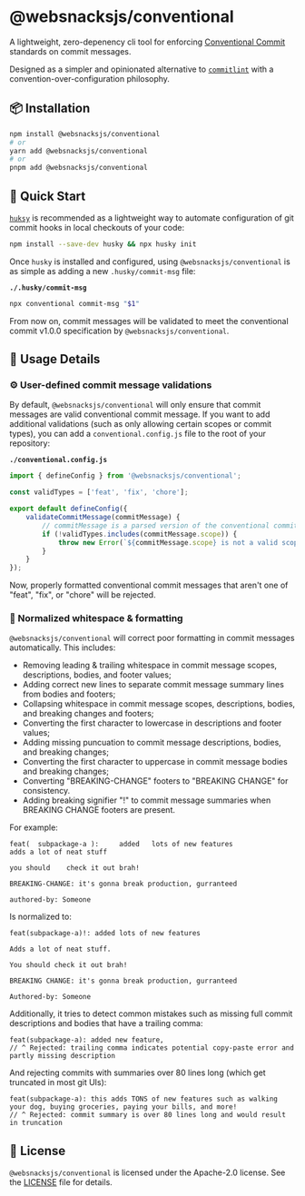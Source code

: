# @websnacksjs/conventional

A lightweight, zero-depenency cli tool for enforcing [Conventional Commit](https://www.conventionalcommits.org/en/v1.0.0/) standards on commit messages.

Designed as a simpler and opinionated alternative to [`commitlint`](https://commitlint.js.org/) with a convention-over-configuration philosophy.

## 📦 Installation

```bash
npm install @websnacksjs/conventional
# or
yarn add @websnacksjs/conventional
# or
pnpm add @websnacksjs/conventional
```

## 🚀 Quick Start

[`huksy`](https://typicode.github.io/husky/) is recommended as a lightweight way to automate configuration of git commit hooks in local checkouts of your code:

```bash
npm install --save-dev husky && npx husky init
```

Once `husky` is installed and configured, using `@websnacksjs/conventional` is as simple as adding a new `.husky/commit-msg` file:

**`./.husky/commit-msg`**

```bash
npx conventional commit-msg "$1"
```

From now on, commit messages will be validated to meet the conventional commit v1.0.0 specification by `@websnacksjs/conventional`.

## 📖 Usage Details

### ⚙️ User-defined commit message validations

By default, `@websnacksjs/conventional` will only ensure that commit messages are valid conventional commit message. If you want to add additional validations (such as only allowing certain scopes or commit types), you can add a `conventional.config.js` file to the root of your repository:

**`./conventional.config.js`**

```js
import { defineConfig } from '@websnacksjs/conventional';

const validTypes = ['feat', 'fix', 'chore'];

export default defineConfig({
    validateCommitMessage(commitMessage) {
        // commitMessage is a parsed version of the conventional commit message
        if (!validTypes.includes(commitMessage.scope)) {
            throw new Error(`${commitMessage.scope} is not a valid scope`)
        }
    }
});
```

Now, properly formatted conventional commit messages that aren't one of "feat", "fix", or "chore" will be rejected.

### 🧹 Normalized whitespace & formatting

`@websnacksjs/conventional` will correct poor formatting in commit messages automatically. This includes:

- Removing leading & trailing whitespace in commit message scopes, descriptions, bodies, and footer values;
- Adding correct new lines to separate commit message summary lines from bodies and footers;
- Collapsing whitespace in commit message scopes, descriptions, bodies, and breaking changes and footers;
- Converting the first character to lowercase in descriptions and footer values;
- Adding missing puncuation to commit message descriptions, bodies, and breaking changes;
- Converting the first character to uppercase in commit message bodies and breaking changes;
- Converting "BREAKING-CHANGE" footers to "BREAKING CHANGE" for consistency.
- Adding breaking signifier "!" to commit message summaries when BREAKING CHANGE footers are present.

For example:

```plaintext
feat(  subpackage-a ):     added   lots of new features
adds a lot of neat stuff

you should    check it out brah!

BREAKING-CHANGE: it's gonna break production, gurranteed

authored-by: Someone

```

Is normalized to:

```plaintext
feat(subpackage-a)!: added lots of new features

Adds a lot of neat stuff.

You should check it out brah!

BREAKING CHANGE: it's gonna break production, gurranteed

Authored-by: Someone
```

Additionally, it tries to detect common mistakes such as missing full commit descriptions and bodies that have a trailing comma:

```plaintext
feat(subpackage-a): added new feature,
// ^ Rejected: trailing comma indicates potential copy-paste error and partly missing description
```

And rejecting commits with summaries over 80 lines long (which get truncated in most git UIs):

```plaintext
feat(subpackage-a): this adds TONS of new features such as walking your dog, buying groceries, paying your bills, and more!
// ^ Rejected: commit summary is over 80 lines long and would result in truncation
```

## 📜 License

`@websnacksjs/conventional` is licensed under the Apache-2.0 license. See the [LICENSE](/LICENSE) file for details.
